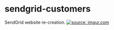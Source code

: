 # sendgrid-customers
SendGrid website re-creation.
<a href="https://imgur.com/QRquOmE"><img src="https://i.imgur.com/QRquOmE.gif" title="source: imgur.com" /></a>

